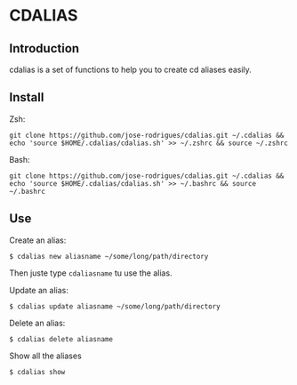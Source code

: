 CDALIAS
=======

Introduction
------------
cdalias is a set of functions to help you to create cd aliases easily.

Install
-------
Zsh:

	git clone https://github.com/jose-rodrigues/cdalias.git ~/.cdalias && echo 'source $HOME/.cdalias/cdalias.sh' >> ~/.zshrc && source ~/.zshrc

Bash:

	git clone https://github.com/jose-rodrigues/cdalias.git ~/.cdalias && echo 'source $HOME/.cdalias/cdalias.sh' >> ~/.bashrc && source ~/.bashrc

Use
---
Create an alias:

	$ cdalias new aliasname ~/some/long/path/directory

Then juste type `cdaliasname` tu use the alias.

Update an alias:

	$ cdalias update aliasname ~/some/long/path/directory

Delete an alias:

	$ cdalias delete aliasname

Show all the aliases

	$ cdalias show
